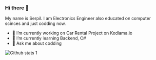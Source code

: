 ### Hi there 👋

My name is Serpil. I am Electronics Engineer also educated on computer scinces and just codding now.

- 🔭 I’m currently working on Car Rental Project on Kodlama.io
- 🌱 I’m currently learning Backend, C#
- 💬 Ask me about codding

![Github stats 1](https://github-readme-stats.vercel.app/api?username=Serpil81&show_icons=true&theme=highcontrast)
